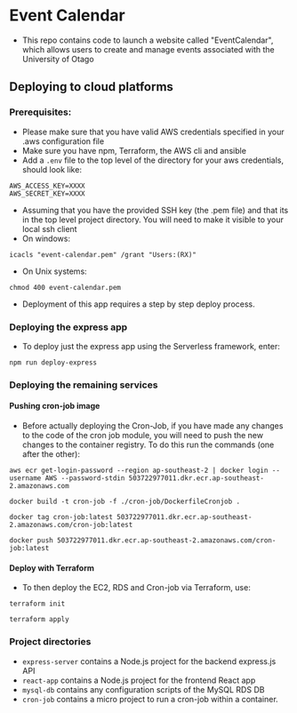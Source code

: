 # Event Calendar

- This repo contains code to launch a website called "EventCalendar", which allows users to create and manage events
  associated with the University of Otago

## Deploying to cloud platforms

### Prerequisites:

- Please make sure that you have valid AWS credentials specified in your .aws configuration file
- Make sure you have npm, Terraform, the AWS cli and ansible
- Add a `.env` file to the top level of the directory for your aws credentials, should look like:

```
AWS_ACCESS_KEY=XXXX
AWS_SECRET_KEY=XXXX
```

- Assuming that you have the provided SSH key (the .pem file) and that its in the top level project directory. You will
  need to make it visible to your local ssh client
- On windows:
```shell
icacls "event-calendar.pem" /grant "Users:(RX)"  
```
- On Unix systems:
```shell
chmod 400 event-calendar.pem
```

- Deployment of this app requires a step by step deploy process.

### Deploying the express app

- To deploy just the express app using the Serverless framework, enter:

```shell
npm run deploy-express
```

### Deploying the remaining services

#### Pushing cron-job image

- Before actually deploying the Cron-Job, if you have made any changes to the code of the cron job module, you will need
  to push the new changes to the container registry. To do this run the commands (one after the other):

```shell
aws ecr get-login-password --region ap-southeast-2 | docker login --username AWS --password-stdin 503722977011.dkr.ecr.ap-southeast-2.amazonaws.com

docker build -t cron-job -f ./cron-job/DockerfileCronjob .

docker tag cron-job:latest 503722977011.dkr.ecr.ap-southeast-2.amazonaws.com/cron-job:latest 

docker push 503722977011.dkr.ecr.ap-southeast-2.amazonaws.com/cron-job:latest 
```

#### Deploy with Terraform

- To then deploy the EC2, RDS and Cron-job via Terraform, use:

```shell
terraform init

terraform apply
```

### Project directories

- `express-server` contains a Node.js project for the backend express.js API
- `react-app` contains a Node.js project for the frontend React app
- `mysql-db` contains any configuration scripts of the MySQL RDS DB
- `cron-job` contains a micro project to run a cron-job within a container.
